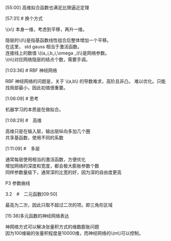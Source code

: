 
[55:00] 高维拟合函数也满足比限逼近定理    


[57:31] # 换个方式     

\\(x\\) 本身一维，考虑到平移，再升一维。　　

隐层的\\(l\\)是指基函数线性组合后整体增加一个平移。   
在这里， std gauss 相当于激活函数。    
连接线上的数值 \\((a_i,b_i,\omega _i)\\)是网络参数。   
\\(n\\)对应网络隐层的结点个数，需要手调。   


[1:03:36] # RBF 神经网络  

RBF 神经网络的问题是，关于 \\(a,b\\) 的导数难求，高阶且非凸，
难以优化。只能找局部最小，因此初值很重要。  


[1:06:09] # 思考   

机器学习的本质是在做拟合。  


[1:08:29] #　高维    

高维只是在输入层，输出层纵向多加几个圈     
共享基函数，使用不同的系数      


[1:11:09] #　多层   

通常每层使用相当的激活函数，方便优化    
增加网络的深度和宽度，都会极大膨胀参数个数    
同样参数量级下，通常深的比宽的好，因为深的自由度更高   

P3 参数曲线   

3.2　#　二元函数[09:50]   

最高为二次，因此只取不超过二次的项。即三角形区域     


[15:38]多元函数的神经网络表达   

神网络方式可以解决张量积方式的维数膨胀问题   
因为100维输的张量积程度是10000维，而神经网络的\\(m\\)可以控制。  